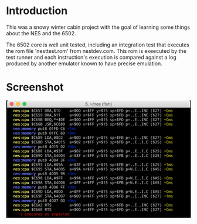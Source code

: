 Introduction
============

This was a snowy winter cabin project with the goal of learning some things about 
the NES and the 6502.

The 6502 core is well unit tested, including an integration test that executes 
the rom file 'nesttest.rom' from nestdev.com. This rom is exeecuted 
by the test runner and each instruction's execution is compared against 
a log produced by another emulator known to have precise emulation.

Screenshot
==========

![screenshot](screenshot.png)
